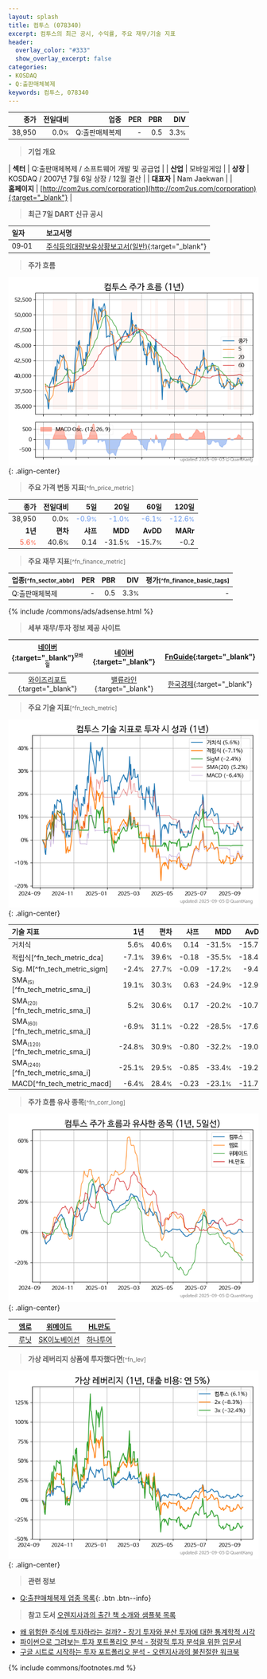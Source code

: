 ```yaml
---
layout: splash
title: 컴투스 (078340)
excerpt: 컴투스의 최근 공시, 수익률, 주요 재무/기술 지표
header:
  overlay_color: "#333"
  show_overlay_excerpt: false
categories:
- KOSDAQ
- Q:출판매체복제
keywords: 컴투스, 078340
---
```


| **종가** | **전일대비** | **업종** | **PER** | **PBR** | **DIV** |
| -------: | -----------: | -------: | ------: | ------: | ------: |
| 38,950 | 0.0<small>%</small> | Q:출판매체복제 | - | 0.5 | 3.3<small>%</small> |

<!-- more -->


> **기업 개요**<a id="company"></a>

| <span style="white-space:nowrap;">**섹터**</span> | Q:출판매체복제 / 소프트웨어 개발 및 공급업 |
| <span style="white-space:nowrap;">**산업**</span> | 모바일게임 |
| <span style="white-space:nowrap;">**상장**</span> | KOSDAQ / 2007년 7월 6일 상장 / 12월 결산 |
| <span style="white-space:nowrap;">**대표자**</span> | Nam Jaekwan |
| <span style="white-space:nowrap;">**홈페이지**</span> | [http://com2us.com/corporation](http://com2us.com/corporation){:target="_blank"} |


> **최근 7일 DART 신규 공시**<a id="dart"></a>

| **일자** |      | **보고서명** |
| :------- | :--- | :----------- |
| 09&#x2011;01 | | [주식등의대량보유상황보고서(일반)](https://dart.fss.or.kr/dsaf001/main.do?rcpNo=20250901000460){:target="_blank"} |


> **주가 흐름**<a id="price"></a>

![078340](/stock/images/078340.png){: .align-center}


> **주요 가격 변동 지표**<small>[^fn_price_metric]</small>

| **종가** | **전일대비** | **5일** | **20일** | **60일** | **120일** |
| -------: | -----------: | ------: | -------: | -------: | --------: |
| 38,950 | 0.0<small>%</small> | <span style="color: cornflowerblue">-0.9<small>%</small></span> | <span style="color: cornflowerblue">-1.0<small>%</small></span> | <span style="color: cornflowerblue">-6.1<small>%</small></span> | <span style="color: cornflowerblue">-12.6<small>%</small></span> |
| **1년** | **편차** | **샤프** | **MDD** | **AvDD** | **MARr** |
| <span style="color: tomato">5.6<small>%</small></span> | 40.6<small>%</small> | 0.14 | -31.5<small>%</small> | -15.7<small>%</small> | -0.2 |


> **주요 재무 지표**<small>[^fn_finance_metric]</small>

| **업종**<small>[^fn_sector_abbr]</small> | **PER** | **PBR** | **DIV** | **평가**<small>[^fn_finance_basic_tags]</small> |
| :--------------------------------------- | ------: | ------: | ------: | ----------------------------------------------: |
| Q:출판매체복제 | - | 0.5 | 3.3<small>%</small> | - |



{% include /commons/ads/adsense.html %}

> **세부 재무/투자 정보 제공 사이트**

| [네이버](https://m.stock.naver.com/domestic/stock/078340/finance/summary){:target="_blank"}<sup><small>모바일</small></sup> | [네이버](https://finance.naver.com/item/coinfo.naver?code=078340){:target="_blank"} | [FnGuide](https://comp.fnguide.com/SVO2/ASP/SVD_Invest.asp?gicode=A078340&MenuYn=Y){:target="_blank"} |
| :---: | :---: | :---: |
| [와이즈리포트](https://comp.wisereport.co.kr/company/c1040001.aspx?cmp_cd=078340){:target="_blank"} | [밸류라인](https://www.valueline.co.kr/finance/summary/078340){:target="_blank"} | [한국경제](https://markets.hankyung.com/stock/078340/financial-summary){:target="_blank"} |


> **주요 기술 지표**<small>[^fn_tech_metric]</small>


![078340](/stock/images/078340_tech.png){: .align-center}

| **기술 지표** | **1년** | **편차** | **샤프** | **MDD** | **AvDD** |
| :------------ | ------: | -----------: | -------: | ------: | -------: |
| 거치식 | 5.6<small>%</small> | 40.6<small>%</small> | 0.14 | -31.5<small>%</small> | -15.7<small>%</small> |
| 적립식[^fn_tech_metric_dca] | -7.1<small>%</small> | 39.6<small>%</small> | -0.18 | -35.5<small>%</small> | -18.4<small>%</small> |
| Sig. M[^fn_tech_metric_sigm] | -2.4<small>%</small> | 27.7<small>%</small> | -0.09 | -17.2<small>%</small> | -9.4<small>%</small> |
| SMA<small><sub>(5)</sub></small>[^fn_tech_metric_sma_i] | 19.1<small>%</small> | 30.3<small>%</small> | 0.63 | -24.9<small>%</small> | -12.9<small>%</small> |
| SMA<small><sub>(20)</sub></small>[^fn_tech_metric_sma_i] | 5.2<small>%</small> | 30.6<small>%</small> | 0.17 | -20.2<small>%</small> | -10.7<small>%</small> |
| SMA<small><sub>(60)</sub></small>[^fn_tech_metric_sma_i] | -6.9<small>%</small> | 31.1<small>%</small> | -0.22 | -28.5<small>%</small> | -17.6<small>%</small> |
| SMA<small><sub>(120)</sub></small>[^fn_tech_metric_sma_i] | -24.8<small>%</small> | 30.9<small>%</small> | -0.80 | -32.2<small>%</small> | -19.0<small>%</small> |
| SMA<small><sub>(240)</sub></small>[^fn_tech_metric_sma_i] | -25.1<small>%</small> | 29.5<small>%</small> | -0.85 | -33.4<small>%</small> | -19.2<small>%</small> |
| MACD[^fn_tech_metric_macd] | -6.4<small>%</small> | 28.4<small>%</small> | -0.23 | -23.1<small>%</small> | -11.7<small>%</small> |


> **주가 흐름 유사 종목**<a id="corr"></a><small>[^fn_corr_long]</small>

![078340](/stock/images/078340_corr.png){: .align-center}

|       | [엠로](/058970/) | [위메이드](/112040/) | [HL만도](/204320/) |
| :---: | :------------------------------------: | :------------------------------------: | :------------------------------------: |
|       | [루닛](/328130/) | [SK이노베이션](/096770/) | [하나투어](/039130/) |


> **가상 레버리지 상품에 투자했다면**<a id="2x"></a><small>[^fn_lev]</small>

![078340](/stock/images/078340_2x.png){: .align-center}


> **관련 정보**

- [Q:출판매체복제 업종 목록](/stats/sector/kosdaq_업종_출판매체복제_종목/){: .btn .btn--info}

> **참고 도서** [오렌지사과의 출간 책 소개와 샘플북 목록](https://kongdori.tistory.com/691)

- [왜 위험한 주식에 투자하라는 걸까? - 장기 투자와 분산 투자에 대한 통계학적 시각](https://kongdori.tistory.com/421)
- [파이썬으로 그려보는 투자 포트폴리오 분석  - 정량적 투자 분석을 위한 입문서](https://kongdori.tistory.com/643)
- [구글 시트로 시작하는 투자 포트폴리오 분석 - 오렌지사과의 불친절한 워크북](https://kongdori.tistory.com/449)


{% include commons/footnotes.md %}
